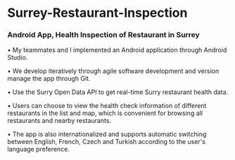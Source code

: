 # Surrey-Restaurant-Inspection

### Android App, Health Inspection of Restaurant in Surrey 

• My teammates and I implemented an Android application through Android Studio.

• We develop iteratively through agile software development and version manage the app through Git.

• Use the Surry Open Data API to get real-time Surry restaurant health data.

• Users can choose to view the health check information of different restaurants in the list and map, which is convenient for browsing all restaurants and nearby restaurants.

• The app is also internationalized and supports automatic switching between English, French, Czech and Turkish according to the user's language preference.
